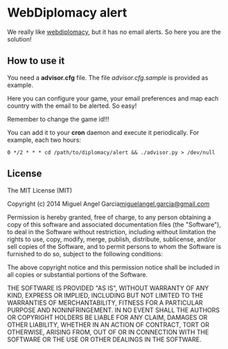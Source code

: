 # WebDiplomacy alert

We really like [webdiplomacy], but it has no email alerts. So here you are the solution!


## How to use it

You need a **advisor.cfg** file. The file *advisor.cfg.sample* is provided as example.

Here you can configure your game, your email preferences and map each country with the email to be alerted. So easy!

Remember to change the game id!!!

You can add it to your **cron** daemon and execute it periodically. For example, each two hours:

    0 */2 * * * cd /path/to/diplomacy/alert && ./advisor.py > /dev/null


## License

The MIT License (MIT)

Copyright (c) 2014 Miguel Angel Garcia<miguelangel.garcia@gmail.com>

Permission is hereby granted, free of charge, to any person obtaining a copy
of this software and associated documentation files (the "Software"), to deal
in the Software without restriction, including without limitation the rights
to use, copy, modify, merge, publish, distribute, sublicense, and/or sell
copies of the Software, and to permit persons to whom the Software is
furnished to do so, subject to the following conditions:

The above copyright notice and this permission notice shall be included in
all copies or substantial portions of the Software.

THE SOFTWARE IS PROVIDED "AS IS", WITHOUT WARRANTY OF ANY KIND, EXPRESS OR
IMPLIED, INCLUDING BUT NOT LIMITED TO THE WARRANTIES OF MERCHANTABILITY,
FITNESS FOR A PARTICULAR PURPOSE AND NONINFRINGEMENT. IN NO EVENT SHALL THE
AUTHORS OR COPYRIGHT HOLDERS BE LIABLE FOR ANY CLAIM, DAMAGES OR OTHER
LIABILITY, WHETHER IN AN ACTION OF CONTRACT, TORT OR OTHERWISE, ARISING FROM,
OUT OF OR IN CONNECTION WITH THE SOFTWARE OR THE USE OR OTHER DEALINGS IN
THE SOFTWARE.


[webdiplomacy]: http://webdiplomacy.net/index.php